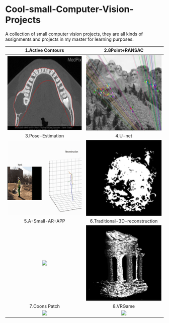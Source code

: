 # Cool-small-Computer-Vision-Projects
A collection of small computer vision projects, they are all kinds of assignments and projects in my master for learning purposes.

| 1.Active Contours               |  2.8Point+RANSAC |
:------------------------------:|:-------------------------:
![](./pics/1.png) |  ![](./pics/2.png)
| 3.Pose-Estimation |  4.U-net|
![](./pics/3.gif)  |  ![](./pics/4.png)
| 5.A-Small-AR-APP        |  6.Traditional-3D-reconstruction |
![](./pics/5.gif)  |  ![](./pics/6.png)
| 7.Coons Patch     |  8.VRGame |
![](./pics/7.gif)  |  ![](./pics/8.gif)
